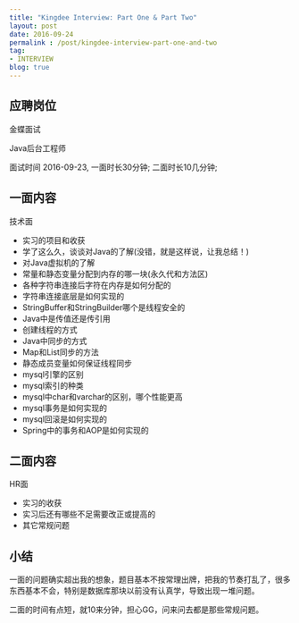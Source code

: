 ```yaml
---
title: "Kingdee Interview: Part One & Part Two"
layout: post
date: 2016-09-24
permalink : /post/kingdee-interview-part-one-and-two
tag:
- INTERVIEW
blog: true
---
```


## 应聘岗位

金蝶面试

Java后台工程师

面试时间 2016-09-23, 一面时长30分钟; 二面时长10几分钟;


## 一面内容

技术面

- 实习的项目和收获
- 学了这么久，谈谈对Java的了解(没错，就是这样说，让我总结！)
- 对Java虚拟机的了解
- 常量和静态变量分配到内存的哪一块(永久代和方法区)
- 各种字符串连接后字符在内存是如何分配的
- 字符串连接底层是如何实现的
- StringBuffer和StringBuilder哪个是线程安全的
- Java中是传值还是传引用
- 创建线程的方式
- Java中同步的方式
- Map和List同步的方法
- 静态成员变量如何保证线程同步
- mysql引擎的区别
- mysql索引的种类
- mysql中char和varchar的区别，哪个性能更高
- mysql事务是如何实现的
- mysql回滚是如何实现的
- Spring中的事务和AOP是如何实现的

## 二面内容

HR面

- 实习的收获
- 实习后还有哪些不足需要改正或提高的
- 其它常规问题


## 小结

一面的问题确实超出我的想象，题目基本不按常理出牌，把我的节奏打乱了，很多东西基本不会，特别是数据库那块以前没有认真学，导致出现一堆问题。

二面的时间有点短，就10来分钟，担心GG，问来问去都是那些常规问题。